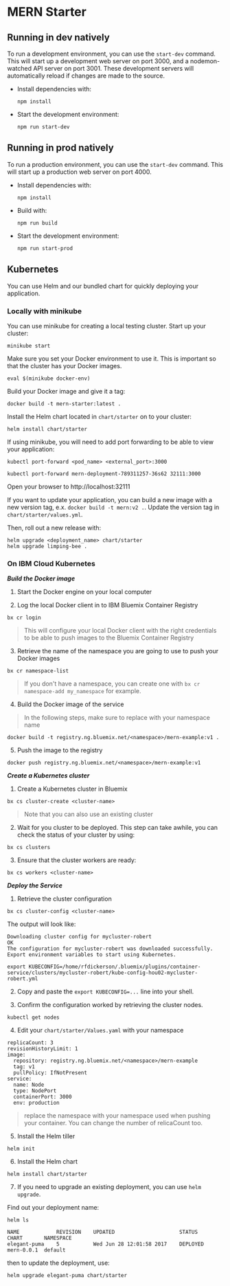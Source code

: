 # MERN Starter

## Running in dev natively

To run a development environment, you can use the `start-dev` command. This will start up a development web server on port 3000, and a nodemon-watched API server on port 3001. These development servers will automatically reload if changes are made to the source.

  - Install dependencies with:

    ```
    npm install
    ```

  - Start the development environment:

    ```
    npm run start-dev
    ```

## Running in prod natively

To run a production environment, you can use the `start-dev` command. This will start up a production web server on port 4000.

  - Install dependencies with:

    ```
    npm install
    ```

  - Build with:

    ```
    npm run build
    ```

  - Start the development environment:

    ```
    npm run start-prod
    ```

## Kubernetes

You can use Helm and our bundled chart for quickly deploying your application.

### Locally with minikube

You can use minikube for creating a local testing cluster. Start up your cluster:

```
minikube start
```

Make sure you set your Docker environment to use it. This is important so that the cluster has your Docker images.

```
eval $(minikube docker-env)
```

Build your Docker image and give it a tag:

```
docker build -t mern-starter:latest .
```

Install the Helm chart located in `chart/starter` on to your cluster:

```
helm install chart/starter
```

If using minikube, you will need to add port forwarding to be able to view your application:

```
kubectl port-forward <pod_name> <external_port>:3000

kubectl port-forward mern-deployment-789311257-36s62 32111:3000
```


Open your browser to http://localhost:32111

If you want to update your application, you can build a new image with a new version tag, e.x. `docker build -t mern:v2 .`. Update the version tag in `chart/starter/values.yml`.

Then, roll out a new release with:

```
helm upgrade <deployment_name> chart/starter
helm upgrade limping-bee .
```

### On IBM Cloud Kubernetes

***Build the Docker image***

1. Start the Docker engine on your local computer

2. Log the local Docker client in to IBM Bluemix Container Registry

```
bx cr login
```

> This will configure your local Docker client with the right credentials to be able to push images to the Bluemix Container Registry

3. Retrieve the name of the namespace you are going to use to push your Docker images

```
bx cr namespace-list
```

> If you don't have a namespace, you can create one with `bx cr namespace-add my_namespace` for example.

4. Build the Docker image of the service

> In the following steps, make sure to replace <namespace> with your namespace name

```
docker build -t registry.ng.bluemix.net/<namespace>/mern-example:v1 .
```

5. Push the image to the registry

```
docker push registry.ng.bluemix.net/<namespace>/mern-example:v1
```

***Create a Kubernetes cluster***

1. Create a Kubernetes cluster in Bluemix

```
bx cs cluster-create <cluster-name>
```

> Note that you can also use an existing cluster

2. Wait for you cluster to be deployed. This step can take awhile, you can check the status of your cluster by using:


```
bx cs clusters
```

3. Ensure that the cluster workers are ready:

```
bx cs workers <cluster-name>
```

***Deploy the Service***

1. Retrieve the cluster configuration


```
bx cs cluster-config <cluster-name>
```

The output will look like:

```
Downloading cluster config for mycluster-robert
OK
The configuration for mycluster-robert was downloaded successfully. Export environment variables to start using Kubernetes.

export KUBECONFIG=/home/rfdickerson/.bluemix/plugins/container-service/clusters/mycluster-robert/kube-config-hou02-mycluster-robert.yml
```

2. Copy and paste the `export KUBECONFIG=...` line into your shell.

3. Confirm the configuration worked by retrieving the cluster nodes.

```
kubectl get nodes
```

4. Edit your `chart/starter/Values.yaml` with your namespace

```
replicaCount: 3
revisionHistoryLimit: 1
image:
  repository: registry.ng.bluemix.net/<namespace>/mern-example
  tag: v1
  pullPolicy: IfNotPresent
service:
  name: Node
  type: NodePort
  containerPort: 3000
  env: production
```

> replace the namespace with your namespace used when pushing your container. You can change the number of relicaCount too.

5. Install the Helm tiller

```
helm init
```

6. Install the Helm chart

```
helm install chart/starter
```

7. If you need to upgrade an existing deployment, you can use `helm upgrade`.

Find out your deployment name:

```
helm ls
```

```
NAME         	REVISION	UPDATED                 	STATUS  	CHART     	NAMESPACE
elegant-puma 	5       	Wed Jun 28 12:01:58 2017	DEPLOYED	mern-0.0.1	default
```

then to update the deployment, use:

```
helm upgrade elegant-puma chart/starter
```
